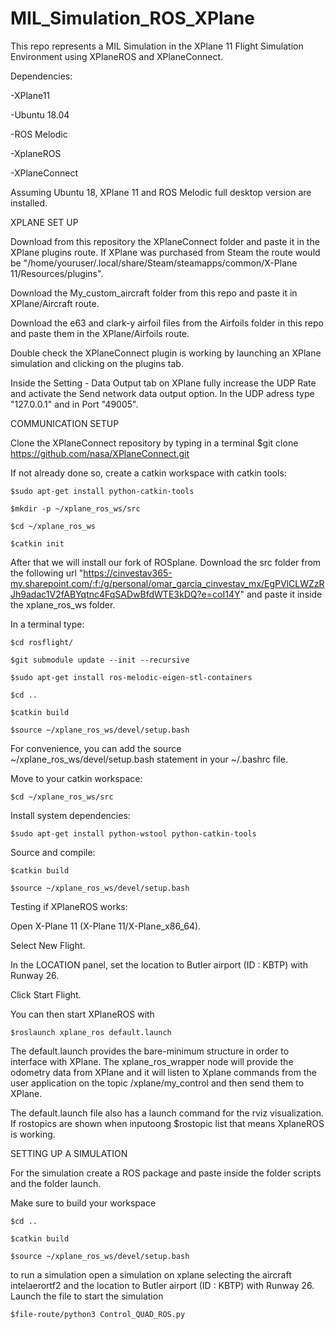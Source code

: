 # MIL_Simulation_ROS_XPlane

This repo represents a MIL Simulation in the XPlane 11 Flight Simulation Environment using XPlaneROS and XPlaneConnect.


Dependencies:

-XPlane11

-Ubuntu 18.04

-ROS Melodic

-XplaneROS

-XPlaneConnect


Assuming Ubuntu 18, XPlane 11 and ROS Melodic full desktop version are installed.


XPLANE SET UP

Download from this repository the XPlaneConnect folder and paste it in the XPlane plugins route. If XPlane was purchased from Steam the route would be "/home/youruser/.local/share/Steam/steamapps/common/X-Plane 11/Resources/plugins".

Download the My_custom_aircraft folder from this repo and paste it in XPlane/Aircraft route.

Download the e63 and clark-y airfoil files from the Airfoils folder in this repo and paste them in the XPlane/Airfoils route.


Double check the XPlaneConnect plugin is working by launching an XPlane simulation and clicking on the plugins tab.


Inside the Setting - Data Output tab on XPlane fully increase the UDP Rate and activate the Send network data output option. In the UDP adress type "127.0.0.1" and in Port "49005".



COMMUNICATION SETUP


Clone the XPlaneConnect repository by typing in a terminal $git clone https://github.com/nasa/XPlaneConnect.git


If not already done so, create a catkin workspace with catkin tools:

	$sudo apt-get install python-catkin-tools

	$mkdir -p ~/xplane_ros_ws/src

	$cd ~/xplane_ros_ws

	$catkin init


After that we will install our fork of ROSplane. Download the src folder from the following url "https://cinvestav365-my.sharepoint.com/:f:/g/personal/omar_garcia_cinvestav_mx/EgPVlCLWZzRJh9adac1V2fABYqtnc4FqSADwBfdWTE3kDQ?e=coI14Y" and paste it inside the xplane_ros_ws folder.


In a terminal type:

	$cd rosflight/
 
	$git submodule update --init --recursive
 
  	$sudo apt-get install ros-melodic-eigen-stl-containers
  
 	$cd ..
  
  	$catkin build
  
  	$source ~/xplane_ros_ws/devel/setup.bash
  

For convenience, you can add the source ~/xplane_ros_ws/devel/setup.bash statement in your ~/.bashrc file.


Move to your catkin workspace:

	$cd ~/xplane_ros_ws/src


Install system dependencies:

	$sudo apt-get install python-wstool python-catkin-tools

Source and compile:

	$catkin build

	$source ~/xplane_ros_ws/devel/setup.bash

Testing if XPlaneROS works:

Open X-Plane 11 (X-Plane 11/X-Plane_x86_64).

Select New Flight.

In the LOCATION panel, set the location to Butler airport (ID : KBTP) with Runway 26.

Click Start Flight.

You can then start XPlaneROS with


	$roslaunch xplane_ros default.launch

The default.launch provides the bare-minimum structure in order to interface with XPlane. The xplane_ros_wrapper node will provide the odometry data from XPlane and it will listen to Xplane commands from the user application on the topic /xplane/my_control and then send them to XPlane.


The default.launch file also has a launch command for the rviz visualization. If rostopics are shown when inputoong $rostopic list that means XplaneROS is working.


SETTING UP A SIMULATION

For the simulation create a ROS package and paste inside the folder scripts and the folder launch.

Make sure to build your workspace

  	$cd ..
  
 	$catkin build
  
  	$source ~/xplane_ros_ws/devel/setup.bash
  

to run a simulation open a simulation on xplane selecting the aircraft intelaerortf2 and the location to Butler airport (ID : KBTP) with Runway 26. Launch the file to start the simulation


	$file-route/python3 Control_QUAD_ROS.py



